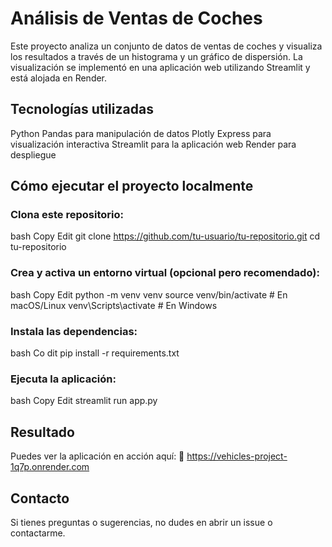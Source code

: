 # Análisis de Ventas de Coches
Este proyecto analiza un conjunto de datos de ventas de coches y visualiza los resultados a través de un histograma y un gráfico de dispersión. La visualización se implementó en una aplicación web utilizando Streamlit y está alojada en Render.

## Tecnologías utilizadas
Python
Pandas para manipulación de datos
Plotly Express para visualización interactiva
Streamlit para la aplicación web
Render para despliegue

## Cómo ejecutar el proyecto localmente
### Clona este repositorio:

bash
Copy
Edit
git clone https://github.com/tu-usuario/tu-repositorio.git
cd tu-repositorio
### Crea y activa un entorno virtual (opcional pero recomendado):

bash
Copy
Edit
python -m venv venv
source venv/bin/activate  # En macOS/Linux
venv\Scripts\activate  # En Windows
### Instala las dependencias:

bash
Co dit
pip install -r requirements.txt
### Ejecuta la aplicación:

bash
Copy
Edit
streamlit run app.py
## Resultado
Puedes ver la aplicación en acción aquí: 🔗 https://vehicles-project-1q7p.onrender.com

## Contacto
Si tienes preguntas o sugerencias, no dudes en abrir un issue o contactarme.

